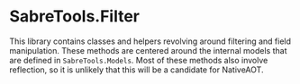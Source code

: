 # SabreTools.Filter

This library contains classes and helpers revolving around filtering and field manipulation. These methods are centered around the internal models that are defined in `SabreTools.Models`. Most of these methods also involve reflection, so it is unlikely that this will be a candidate for NativeAOT.